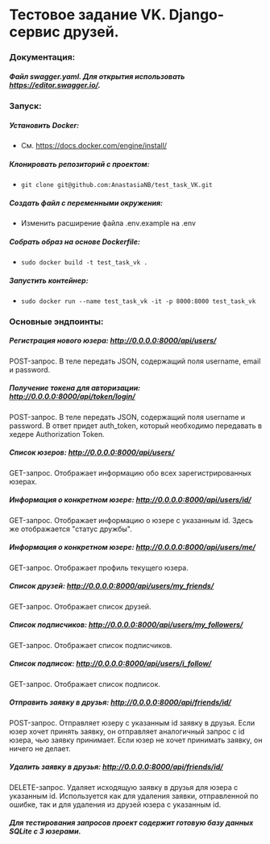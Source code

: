 # Тестовое задание VK. Django-сервис друзей.

### Документация:
##### Файл swagger.yaml. Для открытия использовать https://editor.swagger.io/.

### Запуск:
##### Установить Docker:
- См. https://docs.docker.com/engine/install/
##### Клонировать репозиторий с проектом:
- ```git clone git@github.com:AnastasiaNB/test_task_VK.git```
##### Создать файл с переменными окружения:
- Изменить расширение файла .env.example на .env
##### Собрать образ на основе Dockerfile:
- ```sudo docker build -t test_task_vk .```
##### Запустить контейнер:
- ```sudo docker run --name test_task_vk -it -p 8000:8000 test_task_vk```

### Основные эндпоинты:
##### Регистрация нового юзера: http://0.0.0.0:8000/api/users/ 
POST-запрос. В теле передать JSON, содержащий поля username, email и password.
##### Получение токена для авторизации: http://0.0.0.0:8000/api/token/login/
POST-запрос. В теле передать JSON, содержащий поля username и password.
В ответ придет auth_token, который необходимо передавать в хедере Authorization Token.
##### Список юзеров: http://0.0.0.0:8000/api/users/
GET-запрос. Отображает информацию обо всех зарегистрированных юзерах.
##### Информация о конкретном юзере: http://0.0.0.0:8000/api/users/id/
GET-запрос. Отображает информацию о юзере с указанным id. Здесь же отображается "статус дружбы".
##### Информация о конкретном юзере: http://0.0.0.0:8000/api/users/me/
GET-запрос. Отображает профиль текущего юзера.
##### Список друзей: http://0.0.0.0:8000/api/users/my_friends/
GET-запрос. Отображает список друзей.
##### Список подписчиков: http://0.0.0.0:8000/api/users/my_followers/
GET-запрос. Отображает список подписчиков.
##### Список подписок: http://0.0.0.0:8000/api/users/i_follow/
GET-запрос. Отображает список подписок.
##### Отправить заявку в друзья: http://0.0.0.0:8000/api/friends/id/
POST-запрос. Отправляет юзеру с указанным id заявку в друзья.
Если юзер хочет принять заявку, он отправляет аналогичный запрос с id юзера, чью заявку принимает.
Если юзер не хочет принимать заявку, он ничего не делает.
##### Удалить заявку в друзья: http://0.0.0.0:8000/api/friends/id/
DELETE-запрос. Удаляет исходящую заявку в друзья для юзера с указанным id.
Используется как для удаления заявки, отправленной по ошибке, так и для удаления из друзей юзера с указанным id.

##### Для тестирования запросов проект содержит готовую базу данных SQLite с 3 юзерами.





